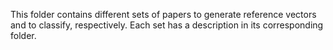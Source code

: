 This folder contains different sets of papers to generate
reference vectors and to classify, respectively. Each set has a
description in its corresponding folder.